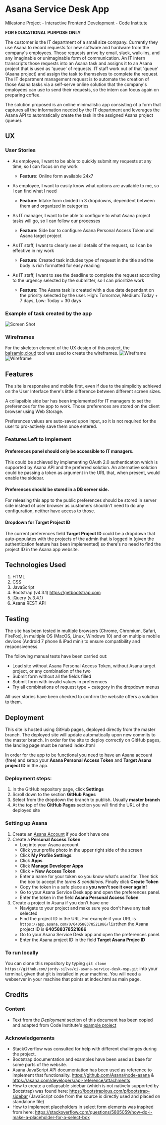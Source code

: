 # Asana Service Desk App

Milestone Project - Interactive Frontend Development - Code Institute

**FOR EDUCATIONAL PURPOSE ONLY**

The customer is the IT department of a small size company. Currently they use Asana to record requests for new software and hardware from the company's employees. Those requests arrive by email, slack, walk-ins, and any imaginable or unimaginable form of communication. An IT intern transcripts those requests into an Asana task and assigns it to an Asana project that is used as 'queue' of requests. IT staff work out of that 'queue' (Asana project) and assign the task to themselves to complete the request. The IT department management request is to automate the creation of those Asana tasks via a self-serve online solution that the company's employees can use to send their requests, so the intern can focus again on preparing coffee.

The solution proposed is an online minimalistic app consisting of a form that captures all the information needed by the IT department and leverages the Asana API to automatically create the task in the assigned Asana project (queue).
 
## UX
### User Stories

- As employee, I want to be able to quickly submit my requests at any time, so I can focus on my work
    - **Feature:** Online form available 24x7

- As employee, I want to easily know what options are available to me, so I can find what I need
    - **Feature:** Intake form divided in 3 dropdowns, dependent between them and organized in categories

- As IT manager, I want to be able to configure to what Asana project tasks will go, so I can follow our processes
    - **Feature:** Side bar to configure Asana Personal Access Token and Asana target project

- As IT staff, I want to clearly see all details of the request, so I can be effective in my work
    - **Feature:** Created task includes type of request in the title and the body is rich formatted for easy reading

- As IT staff, I want to see the deadline to complete the request according to the urgency selected by the submitter, so I can prioritize work
    - **Feature:** The Asana task is created with a due date dependant on the priority selected by the user. High: Tomorrow, Medium: Today + 7 days, Low: Today + 30 days

### Example of task created by the app
![Screen Shot](assets/images/screenshot.jpg)

### Wireframes
For the skeleton element of the UX design of this project, the [balsamiq.cloud](https://balsamiq.cloud) tool was used to create the wireframes.
![Wireframe](assets/images/wire_main.png) ![Wireframe](assets/images/wire_preferences.png)

## Features
The site is responsive and mobile first, even if due to the simplicity achieved on the User Interface there's little difference between different screen sizes.

A collapsible side bar has been implemented for IT managers to set the preferences for the app to work. Those preferences are stored on the client browser using Web Storage.

Preferences values are auto-saved upon input, so it is not required for the user to pro-actively save them once entered.

### Features Left to Implement
#### Preferences panel should only be accessible to IT managers.
This could be achieved by implementing OAuth 2.0 authentication which is supported by Asana API and the preferred solution. An alternative solution could be passing a token as argument in the URL that, when present, would enable the sidebar.

#### Preferences should be stored in a DB server side.
For releasing this app to the public preferences should be stored in server side instead of user browser as customers shouldn't need to do any configuration, neither have access to those.

#### Dropdown for Target Project ID
The current preferences field **Target Project ID** could be a dropdown that auto-populates with the projects of the admin that is logged in (given the authentication feature has been implemented) so there's no need to find the project ID in the Asana app website.

## Technologies Used

1. HTML
2. CSS
3. JavaScript
3. Bootstrap (v4.3.1) https://getbootstrap.com
4. jQuery (v.3.4.1)
5. Asana REST API


## Testing

The site has been tested in multiple browsers (Chrome, Chromium, Safari, FireFox), in multiple OS (MacOS, Linux, Windows 10) and on multiple mobile devices (Android 7 phone & iPad mini) to ensure compatibility and responsiveness.

The following manual tests have been carried out:
- Load site without Asana Personal Access Token, without Asana target project, or any combination of the two
- Submit form without all the fields filled
- Submit form with invalid values in preferences
- Try all combinations of request type + category in the dropdown menus

All user stories have been checked to confirm the website offers a solution to them.

## Deployment

This site is hosted using GitHub pages, deployed directly from the master branch. The deployed site will update automatically upon new commits to the master branch. In order for the site to deploy correctly on GitHub pages, the landing page must be named index.html

In order for the app to be functional you need to have an Asana account (free) and setup your **Asana Personal Access Token** and **Target Asana project ID** in the app.

### Deployment steps:
1. In the GitHub repository page, click **Settings**
2. Scroll down to the section **GitHub Pages**
3. Select from the dropdown the branch to publish. Usually **master branch**
4. At the top of the **GitHub Pages** section you will find the URL of the deployed site

### Setting up Asana
1. Create an [Asana Account](https://asana.com) if you don't have one
2. Create a **Personal Access Token**
    - Log into your Asana account
    - Click your profile photo in the upper right side of the screen
    - Click **My Profile Settings**
    - Click **Apps**
    - Click **Manage Developer Apps**
    - Click **+ New Access Token**
    - Enter a name for your token so you know what's used for. Then tick the box to accept the *terms & conditions*. Finally click **Create Token**
    - Copy the token in a safe place as **you won't see it ever again!**
    - Go to your Asana Service Desk app and open the preferences panel.
    - Enter the token in the field **Asana Personal Access Token**
3. Create a project in Asana if you don't have one
    - Navigate to your project and make sure you don't have any task selected
    - Find the project ID in the URL. For example if your URL is `https://app.asana.com/0/640588378521886/list`then the Asana project ID is **640588378521886**
    - Go to your Asana Service Desk app and open the preferences panel.
    - Enter the Asana project ID in the field **Target Asana Projec ID**

### To run locally
You can clone this repository by typing `git clone https://github.com/jordy-silva/ci-asana-service-desk-msp.git` into your terminal, given that git is installed in your machine. You will need a webserver in your machine that points at index.html as main page.


## Credits

### Content
- Text from the *Deployment* section of this document has been copied and adapted from Code Institute's [example project](https://github.com/Code-Institute-Solutions/StudentExampleProjectGradeFive/blob/master/README.md)

### Acknowledgements
- StackOverflow was consulted for help with different challenges during the project.
- Bootstrap documentation and examples have been used as base for some parts of the website.
- Asana JavaScript API documentation has been used as reference to implement that functionality.
https://github.com/Asana/node-asana & https://asana.com/developers/api-reference/attachments
- How to create a collapsable sidebar (which is not natively supported by Bootstrap) was found here: https://bootstrapious.com/p/bootstrap-sidebar (JavaScript code from the source is directly used and placed on standalone file)
- How to implement placeholders in select form elements was inspired from here: https://stackoverflow.com/questions/5805059/how-do-i-make-a-placeholder-for-a-select-box
